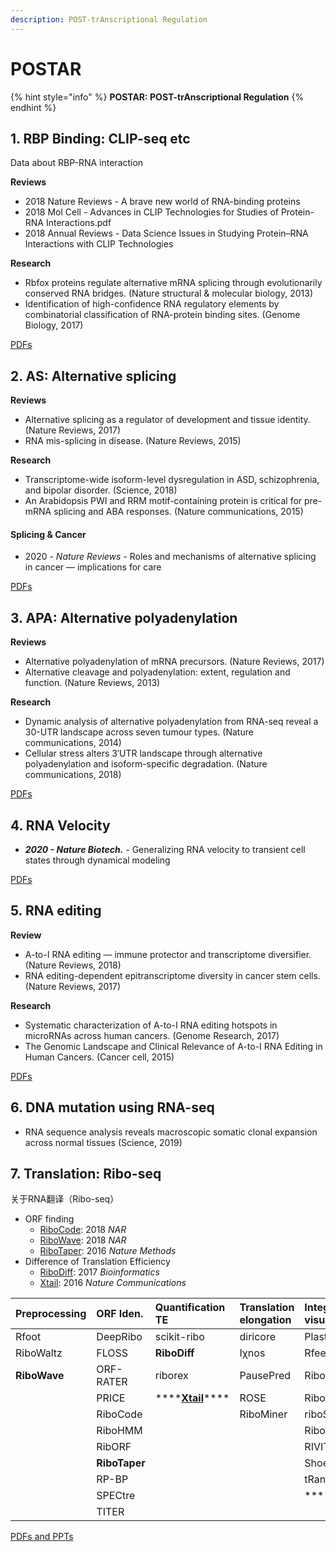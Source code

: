 ```yaml
---
description: POST-trAnscriptional Regulation
---
```


# POSTAR

{% hint style="info" %}
**POSTAR: POST-trAnscriptional Regulation**
{% endhint %}

## 1. RBP Binding: CLIP-seq etc

Data about RBP-RNA interaction

**Reviews**

* 2018 Nature Reviews - A brave new world of RNA-binding proteins
* 2018 Mol Cell - Advances in CLIP Technologies for Studies of Protein-RNA Interactions.pdf
* 2018 Annual Reviews - Data Science Issues in Studying Protein–RNA Interactions with CLIP Technologies 

**Research**

* Rbfox proteins regulate alternative mRNA splicing through evolutionarily conserved RNA bridges. \(Nature structural & molecular biology, 2013\)
* Identification of high-confidence RNA regulatory elements by combinatorial classification of RNA-protein binding sites. \(Genome Biology, 2017\)

[PDFs](https://cloud.tsinghua.edu.cn/d/759f79f0a9c24fb7aab4/?p=%2FRBP-RNA%20interaction&mode=list)

## 2. AS: Alternative splicing

**Reviews**

* Alternative splicing as a regulator of development and tissue identity. \(Nature Reviews, 2017\)
* RNA mis-splicing in disease. \(Nature Reviews, 2015\)

**Research**

* Transcriptome-wide isoform-level dysregulation in ASD, schizophrenia, and bipolar disorder. \(Science, 2018\)
* An Arabidopsis PWI and RRM motif-containing protein is critical for pre-mRNA splicing and ABA responses. \(Nature communications, 2015\)

#### Splicing & Cancer

* 2020 - _Nature Reviews_ - Roles and mechanisms of alternative splicing in cancer — implications for care

[PDFs](https://cloud.tsinghua.edu.cn/d/759f79f0a9c24fb7aab4/?p=/Splice%20and%20Cancer&mode=list)

## 3. APA: Alternative polyadenylation

**Reviews**

* Alternative polyadenylation of mRNA precursors. \(Nature Reviews, 2017\)
* Alternative cleavage and polyadenylation: extent, regulation and function. \(Nature Reviews, 2013\)

**Research**

* Dynamic analysis of alternative polyadenylation from RNA-seq reveal a 30-UTR landscape across seven tumour types. \(Nature communications, 2014\)
* Cellular stress alters 3′UTR landscape through alternative polyadenylation and isoform-specific degradation. \(Nature communications, 2018\)

[PDFs](https://cloud.tsinghua.edu.cn/d/759f79f0a9c24fb7aab4/?p=%2FAlternative%20polyadenylation&mode=list)

## 4. RNA Velocity

* _**2020 - Nature Biotech.**_ - Generalizing RNA velocity to transient cell states through dynamical modeling

[PDFs](https://cloud.tsinghua.edu.cn/d/759f79f0a9c24fb7aab4/?p=%2FRNA%20Velocity&mode=list)

## 5. RNA editing

**Review**

* A-to-I RNA editing — immune protector and transcriptome diversifier. \(Nature Reviews, 2018\)
* RNA editing-dependent epitranscriptome diversity in cancer stem cells. \(Nature Reviews, 2017\)

**Research**

* Systematic characterization of A-to-I RNA editing hotspots in microRNAs across human cancers. \(Genome Research, 2017\) 
* The Genomic Landscape and Clinical Relevance of A-to-I RNA Editing in Human Cancers. \(Cancer cell, 2015\)

[PDFs](https://cloud.tsinghua.edu.cn/d/759f79f0a9c24fb7aab4/?p=%2FRNA%20editing&mode=list)

## 6. DNA mutation using RNA-seq

* RNA sequence analysis reveals macroscopic somatic clonal expansion across normal tissues \(Science, 2019\) 

## 7. Translation: Ribo-seq

关于RNA翻译（Ribo-seq）

* ORF finding 
  * [RiboCode](https://www.ncbi.nlm.nih.gov/pubmed/29538776): 2018 _NAR_
  * [RiboWave](https://www.ncbi.nlm.nih.gov/pubmed/29945224): 2018 _NAR_
  * [RiboTaper](https://www.ncbi.nlm.nih.gov/pubmed/26657557): 2016 _Nature Methods_
* Difference of Translation Efficiency
  * [RiboDiff](https://www.ncbi.nlm.nih.gov/pubmed/27634950): 2017 _Bioinformatics_ 
  * [Xtail](https://pubmed.ncbi.nlm.nih.gov/27041671/): 2016 _Nature Communications_

| Preprocessing | ORF Iden. | Quantification TE | Translation elongation | Integrative & visualization |
| :--- | :--- | :--- | :--- | :--- |
| Rfoot | DeepRibo | scikit-ribo | diricore | Plastid |
| RiboWaltz | FLOSS | **RiboDiff** | Iχnos | Rfeet |
| **RiboWave** | ORF-RATER | riborex | PausePred | RiboGalaxy |
|  | PRICE | \*\*\*\*[**Xtail**](https://pubmed.ncbi.nlm.nih.gov/27041671/)\*\*\*\* | ROSE | RiboProfiling |
|  | RiboCode |  | RiboMiner | riboSeqR |
|  | RiboHMM |  |  | RiboTools |
|  | RibORF |  |  | RIVIT |
|  | **RiboTaper** |  |  | Shoelaces |
|  | RP-BP |  |  | tRanslatome |
|  | SPECtre |  |  | \*\*\*\*[**POSTAR**](http://lulab.life.tsinghua.edu.cn/postar/)\*\*\*\* |
|  | TITER |  |  |  |

[PDFs and PPTs](https://cloud.tsinghua.edu.cn/d/759f79f0a9c24fb7aab4/?p=/Riboseq&mode=list)

